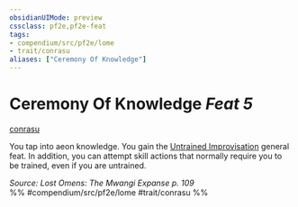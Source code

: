 ```yaml
---
obsidianUIMode: preview
cssclass: pf2e,pf2e-feat
tags:
- compendium/src/pf2e/lome
- trait/conrasu
aliases: ["Ceremony Of Knowledge"]
---
```

# Ceremony Of Knowledge  *Feat 5*  
[conrasu](../../Rules/traits/conrasu-loag.md)  


You tap into aeon knowledge. You gain the [Untrained Improvisation](untrained-improvisation.md) general feat. In addition, you can attempt skill actions that normally require you to be trained, even if you are untrained.

*Source: Lost Omens: The Mwangi Expanse p. 109*  
%% #compendium/src/pf2e/lome #trait/conrasu %%